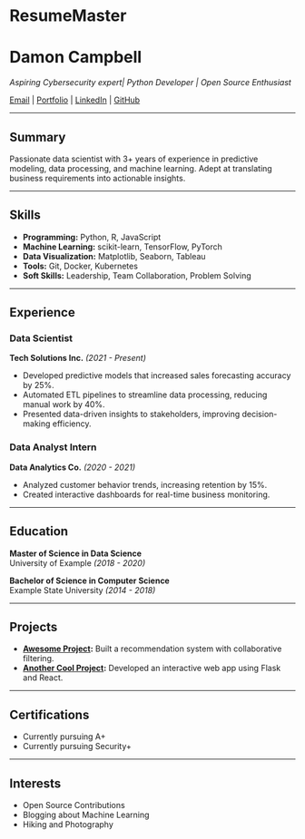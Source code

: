 # ResumeMaster
# Damon Campbell

_Aspiring Cybersecurity expert| Python Developer | Open Source Enthusiast_

[Email](mailto:damaca@umich.edu) | [Portfolio](https://johndoe.com) | [LinkedIn](https://linkedin.com/in/johndoe) | [GitHub](https://github.com/johndoe)

---

## Summary

Passionate data scientist with 3+ years of experience in predictive modeling, data processing, and machine learning. Adept at translating business requirements into actionable insights.

---

## Skills

- **Programming:** Python, R, JavaScript
- **Machine Learning:** scikit-learn, TensorFlow, PyTorch
- **Data Visualization:** Matplotlib, Seaborn, Tableau
- **Tools:** Git, Docker, Kubernetes
- **Soft Skills:** Leadership, Team Collaboration, Problem Solving

---

## Experience

### **Data Scientist**  
**Tech Solutions Inc.** *(2021 - Present)*  
- Developed predictive models that increased sales forecasting accuracy by 25%.  
- Automated ETL pipelines to streamline data processing, reducing manual work by 40%.  
- Presented data-driven insights to stakeholders, improving decision-making efficiency.  

### **Data Analyst Intern**  
**Data Analytics Co.** *(2020 - 2021)*  
- Analyzed customer behavior trends, increasing retention by 15%.  
- Created interactive dashboards for real-time business monitoring.  

---

## Education

**Master of Science in Data Science**  
University of Example *(2018 - 2020)*  

**Bachelor of Science in Computer Science**  
Example State University *(2014 - 2018)*  

---

## Projects

- **[Awesome Project](https://github.com/johndoe/awesome-project):** Built a recommendation system with collaborative filtering.  
- **[Another Cool Project](https://github.com/johndoe/cool-project):** Developed an interactive web app using Flask and React.  

---

## Certifications

- Currently pursuing A+  
- Currently pursuing Security+  

---

## Interests

- Open Source Contributions  
- Blogging about Machine Learning  
- Hiking and Photography  

